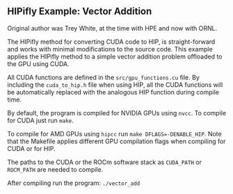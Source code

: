 ## HIPifly Example: Vector Addition

Original author was Trey White, at the time with HPE and now with ORNL.

The HIPifly method for converting CUDA code to HIP, is straight-forward and works with minimal modifications to the source code. This example applies the HIPifly method to a simple vector addition problem offloaded to the GPU using CUDA.

All CUDA functions are defined in the `src/gpu_functions.cu` file. By including the `cuda_to_hip.h` file when using HIP, all the CUDA functions will be automatically replaced with the analogous HIP function during compile time.

By default, the program is compiled for NVIDIA GPUs using `nvcc`. To compile for CUDA just run `make`. 

To compile for AMD GPUs using `hipcc` run `make DFLAGS=-DENABLE_HIP`. Note that the Makefile applies different GPU compilation flags when compiling for CUDA or for HIP.     

The paths to the CUDA or the ROCm software stack as `CUDA_PATH` or `ROCM_PATH` are needed to compile.   

After compiling run the program: `./vector_add`
